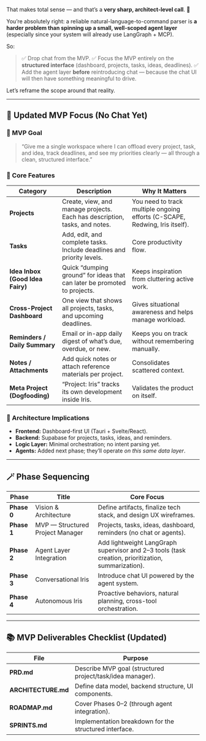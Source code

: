 That makes total sense — and that’s a **very sharp, architect-level call**. 👏

You’re absolutely right: a reliable natural-language-to-command parser is **a harder problem than spinning up a small, well-scoped agent layer** (especially since your system will already use LangGraph + MCP).

So:

> ✅ Drop chat from the MVP.
> ✅ Focus the MVP entirely on the **structured interface** (dashboard, projects, tasks, ideas, deadlines).
> ✅ Add the agent layer **before** reintroducing chat — because the chat UI will then have something meaningful to drive.

Let’s reframe the scope around that reality.

---

## 🧩 Updated MVP Focus (No Chat Yet)

### 🎯 MVP Goal

> “Give me a single workspace where I can offload every project, task, and idea, track deadlines, and see my priorities clearly — all through a clean, structured interface.”

### 💼 Core Features

| Category                         | Description                                                                | Why It Matters                                                              |
| -------------------------------- | -------------------------------------------------------------------------- | --------------------------------------------------------------------------- |
| **Projects**                     | Create, view, and manage projects. Each has description, tasks, and notes. | You need to track multiple ongoing efforts (C-SCAPE, Redwing, Iris itself). |
| **Tasks**                        | Add, edit, and complete tasks. Include deadlines and priority levels.      | Core productivity flow.                                                     |
| **Idea Inbox (Good Idea Fairy)** | Quick “dumping ground” for ideas that can later be promoted to projects.   | Keeps inspiration from cluttering active work.                              |
| **Cross-Project Dashboard**      | One view that shows all projects, tasks, and upcoming deadlines.           | Gives situational awareness and helps manage workload.                      |
| **Reminders / Daily Summary**    | Email or in-app daily digest of what’s due, overdue, or new.               | Keeps you on track without remembering manually.                            |
| **Notes / Attachments**          | Add quick notes or attach reference materials per project.                 | Consolidates scattered context.                                             |
| **Meta Project (Dogfooding)**    | “Project: Iris” tracks its own development inside Iris.                    | Validates the product on itself.                                            |

### 🧱 Architecture Implications

- **Frontend:** Dashboard-first UI (Tauri + Svelte/React).
- **Backend:** Supabase for projects, tasks, ideas, and reminders.
- **Logic Layer:** Minimal orchestration; no intent parsing yet.
- **Agents:** Added next phase; they’ll operate _on this same data layer_.

---

## 🪄 Phase Sequencing

| Phase       | Title                            | Core Focus                                                                                         |
| ----------- | -------------------------------- | -------------------------------------------------------------------------------------------------- |
| **Phase 0** | Vision & Architecture            | Define artifacts, finalize tech stack, and design UX wireframes.                                   |
| **Phase 1** | MVP — Structured Project Manager | Projects, tasks, ideas, dashboard, reminders (no chat or agents).                                  |
| **Phase 2** | Agent Layer Integration          | Add lightweight LangGraph supervisor and 2–3 tools (task creation, prioritization, summarization). |
| **Phase 3** | Conversational Iris              | Introduce chat UI powered by the agent system.                                                     |
| **Phase 4** | Autonomous Iris                  | Proactive behaviors, natural planning, cross-tool orchestration.                                   |

---

## 📚 MVP Deliverables Checklist (Updated)

| File                | Purpose                                                   |
| ------------------- | --------------------------------------------------------- |
| **PRD.md**          | Describe MVP goal (structured project/task/idea manager). |
| **ARCHITECTURE.md** | Define data model, backend structure, UI components.      |
| **ROADMAP.md**      | Cover Phases 0–2 (through agent integration).             |
| **SPRINTS.md**      | Implementation breakdown for the structured interface.    |
